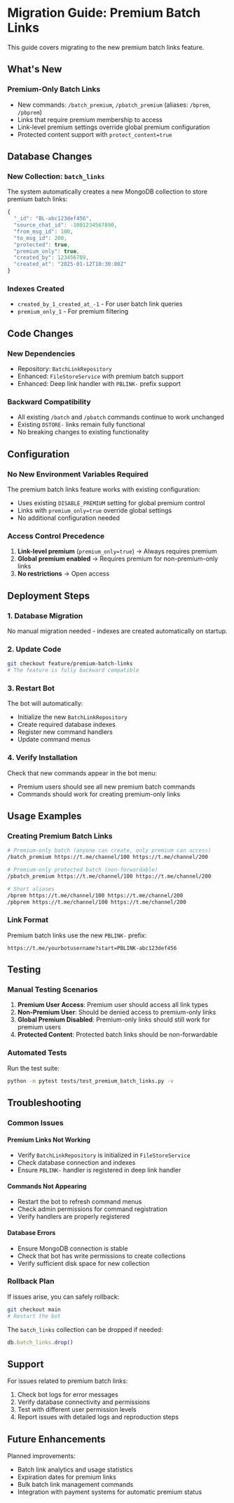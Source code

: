 # Migration Guide: Premium Batch Links

This guide covers migrating to the new premium batch links feature.

## What's New

### Premium-Only Batch Links
- New commands: `/batch_premium`, `/pbatch_premium` (aliases: `/bprem`, `/pbprem`)
- Links that require premium membership to access
- Link-level premium settings override global premium configuration
- Protected content support with `protect_content=true`

## Database Changes

### New Collection: `batch_links`
The system automatically creates a new MongoDB collection to store premium batch links:

```javascript
{
  "_id": "BL-abc123def456",
  "source_chat_id": -1001234567890,
  "from_msg_id": 100,
  "to_msg_id": 200,
  "protected": true,
  "premium_only": true,  
  "created_by": 123456789,
  "created_at": "2025-01-12T10:30:00Z"
}
```

### Indexes Created
- `created_by_1_created_at_-1` - For user batch link queries
- `premium_only_1` - For premium filtering

## Code Changes

### New Dependencies
- Repository: `BatchLinkRepository`
- Enhanced: `FileStoreService` with premium batch support
- Enhanced: Deep link handler with `PBLINK-` prefix support

### Backward Compatibility
- All existing `/batch` and `/pbatch` commands continue to work unchanged
- Existing `DSTORE-` links remain fully functional
- No breaking changes to existing functionality

## Configuration

### No New Environment Variables Required
The premium batch links feature works with existing configuration:

- Uses existing `DISABLE_PREMIUM` setting for global premium control
- Links with `premium_only=true` override global settings
- No additional configuration needed

### Access Control Precedence
1. **Link-level premium** (`premium_only=true`) → Always requires premium
2. **Global premium enabled** → Requires premium for non-premium-only links  
3. **No restrictions** → Open access

## Deployment Steps

### 1. Database Migration
No manual migration needed - indexes are created automatically on startup.

### 2. Update Code
```bash
git checkout feature/premium-batch-links
# The feature is fully backward compatible
```

### 3. Restart Bot
The bot will automatically:
- Initialize the new `BatchLinkRepository`
- Create required database indexes
- Register new command handlers
- Update command menus

### 4. Verify Installation
Check that new commands appear in the bot menu:
- Premium users should see all new premium batch commands
- Commands should work for creating premium-only links

## Usage Examples

### Creating Premium Batch Links
```bash
# Premium-only batch (anyone can create, only premium can access)
/batch_premium https://t.me/channel/100 https://t.me/channel/200

# Premium-only protected batch (non-forwardable)  
/pbatch_premium https://t.me/channel/100 https://t.me/channel/200

# Short aliases
/bprem https://t.me/channel/100 https://t.me/channel/200
/pbprem https://t.me/channel/100 https://t.me/channel/200
```

### Link Format
Premium batch links use the new `PBLINK-` prefix:
```
https://t.me/yourbotusername?start=PBLINK-abc123def456
```

## Testing

### Manual Testing Scenarios
1. **Premium User Access**: Premium user should access all link types
2. **Non-Premium User**: Should be denied access to premium-only links
3. **Global Premium Disabled**: Premium-only links should still work for premium users
4. **Protected Content**: Protected batch links should be non-forwardable

### Automated Tests
Run the test suite:
```bash
python -m pytest tests/test_premium_batch_links.py -v
```

## Troubleshooting

### Common Issues

#### Premium Links Not Working
- Verify `BatchLinkRepository` is initialized in `FileStoreService`
- Check database connection and indexes
- Ensure `PBLINK-` handler is registered in deep link handler

#### Commands Not Appearing
- Restart the bot to refresh command menus
- Check admin permissions for command registration
- Verify handlers are properly registered

#### Database Errors
- Ensure MongoDB connection is stable
- Check that bot has write permissions to create collections
- Verify sufficient disk space for new collection

### Rollback Plan
If issues arise, you can safely rollback:

```bash
git checkout main
# Restart the bot
```

The `batch_links` collection can be dropped if needed:
```javascript
db.batch_links.drop()
```

## Support

For issues related to premium batch links:
1. Check bot logs for error messages
2. Verify database connectivity and permissions
3. Test with different user permission levels
4. Report issues with detailed logs and reproduction steps

## Future Enhancements

Planned improvements:
- Batch link analytics and usage statistics
- Expiration dates for premium links
- Bulk batch link management commands
- Integration with payment systems for automatic premium status